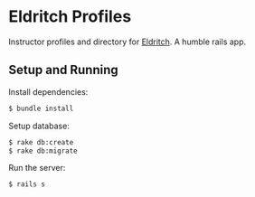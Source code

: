 # Eldritch Profiles 
Instructor profiles and directory for [Eldritch](http://eldritch.io). A humble rails app.

## Setup and Running 
Install dependencies:
```sh
$ bundle install
```

Setup database:
```sh
$ rake db:create
$ rake db:migrate
```

Run the server:
```sh
$ rails s
```

